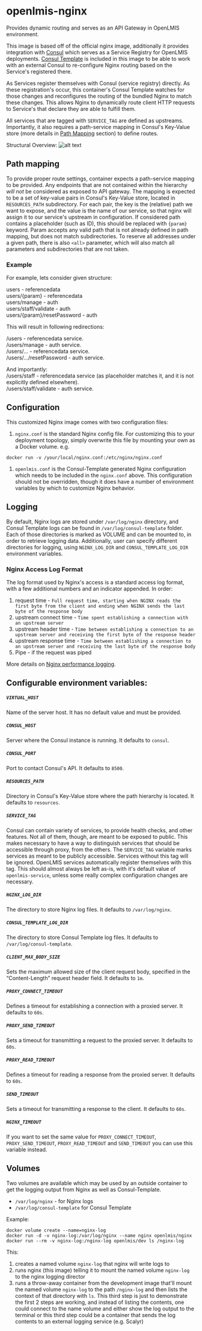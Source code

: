 # openlmis-nginx
Provides dynamic routing and serves as an API Gateway in OpenLMIS environment.

This image is based off of the official nginx image, additionally it provides integration with [Consul](https://www.consul.io/) which serves as a Service Registry for OpenLMIS deployments. [Consul Template](https://github.com/hashicorp/consul-template) is included in this image to be able to work with an external Consul to re-configure Nginx routing based on the Service's registered there.

As Services register themselves with Consul (service registry) directly.  As these registration's occur, this container's Consul Template watches for those changes and reconfigures the routing of the bundled Nginx to match these changes.  This allows Nginx to dynamically route client HTTP requests to Service's that declare they are able to fulfill them.

All services that are tagged with `SERVICE_TAG` are defined as upstreams. Importantly, it also requires a path-service mapping in Consul's Key-Value store (more details in [Path Mapping](#path-mapping) section) to define routes.

Structural Overview:
![alt text](docs/service-discovery-overview.png "Structural Diagram")

## Path mapping
To provide proper route settings, container expects a path-service mapping to be provided. Any endpoints that are not contained within the hierarchy _will not_ be considered as exposed to API gateway. The mapping is expected to be a set of key-value pairs in Consul's Key-Value store, located in `RESOURCES_PATH` subdirectory. For each pair, the key is the (relative) path we want to expose, and the value is the name of our service, so that nginx will assign it to our service's upstream in configuration. If considered path contains a placeholder (such as ID), this should be replaced with `{param}` keyword. Param accepts any valid path that is not already defined in path mapping, but does not match subdirectories. To reserve all addresses under a given path, there is also `<all>` parameter, which will also match all parameters and subdirectories that are not taken.

### Example
For example, lets consider given structure:

users - referencedata  
users/{param} - referencedata  
users/manage - auth  
users/staff/validate - auth  
users/{param}/resetPassword - auth

This will result in following redirections:

/users - referencedata service.  
/users/manage - auth service.  
/users/... - referencedata service.  
/users/.../resetPassword - auth service.  

And importantly:  
/users/staff - referencedata service (as placeholder matches it, and it is not explicitly defined elsewhere).  
/users/staff/validate - auth service.  

## Configuration

This customized Nginx image comes with two configuration files:

1. `nginx.conf` is the standard Nginx config file.  For customizing this to
your deployment topology, simply overwrite this file by mounting your own
as a Docker volume.  e.g.

  `docker run -v /your/local/nginx.conf:/etc/nginx/nginx.conf`

1. `openlmis.conf` is the Consul-Template generated Nginx configuration which
needs to be included in the `nginx.conf` above.  This configuration should not
be overridden, though it does have a number of environment variables by which
to customize Nginx behavior.

## Logging
By default, Nginx logs are stored under `/var/log/nginx` directory, and Consul Template logs can be found in `/var/log/consul-template` folder. Each of those directories is marked as VOLUME and can be mounted to, in order to retrieve logging data. Additionally, user can specify different directories for logging, using `NGINX_LOG_DIR` and `CONSUL_TEMPLATE_LOG_DIR` environment variables.

### Nginx Access Log Format

The log format used by Nginx's access is a standard access log format, with a few additional numbers and an indicator
appended.  In order:

1. request time - `Full request time, starting when NGINX reads the first byte from the client and ending when NGINX sends the last byte of the response body`
2. upstream connect time - `Time spent establishing a connection with an upstream server`
3. upstream header time - `Time between establishing a connection to an upstream server and receiving the first byte of the response header`
4. upstream response time - `Time between establishing a connection to an upstream server and receiving the last byte of the response body`
5. Pipe - if the request was piped

More details on [Nginx performance logging](https://www.nginx.com/blog/using-nginx-logging-for-application-performance-monitoring).

## Configurable environment variables:
##### `VIRTUAL_HOST`
Name of the server host. It has no default value and must be provided.

##### `CONSUL_HOST`
Server where the Consul instance is running. It defaults to `consul`.

##### `CONSUL_PORT`
Port to contact Consul's API. It defaults to `8500`.

##### `RESOURCES_PATH`
Directory in Consul's Key-Value store where the path hierarchy is located. It defaults to `resources`.

##### `SERVICE_TAG`
Consul can contain variety of services, to provide health checks, and other features. Not all of them, though, are meant to be exposed to public. This makes necessary to have a way to distinguish services that should be accessible through proxy, from the others. The `SERVICE_TAG` variable marks services as meant to be publicly accessible. Services without this tag will be ignored. OpenLMIS services automatically register themselves with this tag. This should almost always be left as-is, with it's default value of `openlmis-service`, unless some really complex configuration changes are necessary.

##### `NGINX_LOG_DIR`
The directory to store Nginx log files. It defaults to `/var/log/nginx`.

##### `CONSUL_TEMPLATE_LOG_DIR`
The directory to store Consul Template log files. It defaults to `/var/log/consul-template`.

##### `CLIENT_MAX_BODY_SIZE`
Sets the maximum allowed size of the client request body, specified in the “Content-Length” request header field. It defaults to `1m`.

##### `PROXY_CONNECT_TIMEOUT`
Defines a timeout for establishing a connection with a proxied server. It defaults to `60s`.

##### `PROXY_SEND_TIMEOUT`
Sets a timeout for transmitting a request to the proxied server. It defaults to `60s`.

##### `PROXY_READ_TIMEOUT`
Defines a timeout for reading a response from the proxied server. It defaults to `60s`.

##### `SEND_TIMEOUT`
Sets a timeout for transmitting a response to the client. It defaults to `60s`.

##### `NGINX_TIMEOUT`
If you want to set the same value for `PROXY_CONNECT_TIMEOUT`, `PROXY_SEND_TIMEOUT`, `PROXY_READ_TIMEOUT` and `SEND_TIMEOUT` you can use this variable instead.


## Volumes

Two volumes are available which may be used by an outside container to get the logging output from Nginx as well as Consul-Template.

* `/var/log/nginx` - for Nginx logs
* `/var/log/consul-template` for Consul Template

Example:

```
docker volume create --name=nginx-log
docker run -d -v nginx-log:/var/log/nginx --name nginx openlmis/nginx
docker run --rm -v nginx-log:/nginx-log openlmis/dev ls /nginx-log
```

This:

1. creates a named volume `nginx-log` that nginx will write logs to
2. runs nginx (this image) telling it to mount the named volume `nginx-log` to the nginx logging director
2. runs a throw-away container from the development image that'll mount the named volume `nginx-log` to the path `/nginx-log` and then lists the context of that directory with `ls`.  This third step is just to demonstrate the first 2 steps are working, and instead of listing the contents, one could connect to the name volume and either show the log output to the terminal or this third step could be a container that sends the log contents to an external logging service (e.g. Scalyr)
